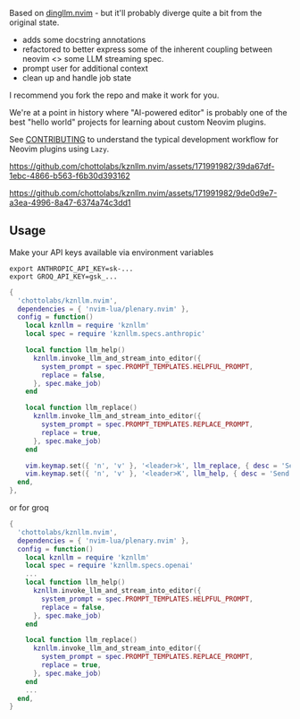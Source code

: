 Based on [dingllm.nvim](https://github.com/yacineMTB/dingllm.nvim) - but it'll probably diverge quite a bit from the original state.

- adds some docstring annotations
- refactored to better express some of the inherent coupling
between neovim <> some LLM streaming spec.
- prompt user for additional context
- clean up and handle job state

I recommend you fork the repo and make it work for you.

We're at a point in history where "AI-powered editor" is probably one of the best "hello world" projects for learning about custom Neovim plugins.

See [CONTRIBUTING](CONTRIBUTING.md) to understand the typical development workflow for Neovim plugins using `Lazy`.

https://github.com/chottolabs/kznllm.nvim/assets/171991982/39da67df-1ebc-4866-b563-f6b30d393162

https://github.com/chottolabs/kznllm.nvim/assets/171991982/9de0d9e7-a3ea-4996-8a47-6374a74c3dd1



## Usage

Make your API keys available via environment variables
```
export ANTHROPIC_API_KEY=sk-...
export GROQ_API_KEY=gsk_...
```

```lua
{
  'chottolabs/kznllm.nvim',
  dependencies = { 'nvim-lua/plenary.nvim' },
  config = function()
    local kznllm = require 'kznllm'
    local spec = require 'kznllm.specs.anthropic'

    local function llm_help()
      kznllm.invoke_llm_and_stream_into_editor({
        system_prompt = spec.PROMPT_TEMPLATES.HELPFUL_PROMPT,
        replace = false,
      }, spec.make_job)
    end

    local function llm_replace()
      kznllm.invoke_llm_and_stream_into_editor({
        system_prompt = spec.PROMPT_TEMPLATES.REPLACE_PROMPT,
        replace = true,
      }, spec.make_job)
    end

    vim.keymap.set({ 'n', 'v' }, '<leader>k', llm_replace, { desc = 'Send current selection to LLM llm_replace' })
    vim.keymap.set({ 'n', 'v' }, '<leader>K', llm_help, { desc = 'Send current selection to LLM llm_help' })
  end,
},
```

or for groq
```lua
{
  'chottolabs/kznllm.nvim',
  dependencies = { 'nvim-lua/plenary.nvim' },
  config = function()
    local kznllm = require 'kznllm'
    local spec = require 'kznllm.specs.openai'
    ...
    local function llm_help()
      kznllm.invoke_llm_and_stream_into_editor({
        system_prompt = spec.PROMPT_TEMPLATES.HELPFUL_PROMPT,
        replace = false,
      }, spec.make_job)
    end

    local function llm_replace()
      kznllm.invoke_llm_and_stream_into_editor({
        system_prompt = spec.PROMPT_TEMPLATES.REPLACE_PROMPT,
        replace = true,
      }, spec.make_job)
    end
    ...
  end,
}
```
